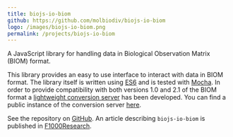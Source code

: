 ```yaml
---
title: biojs-io-biom
github: https://github.com/molbiodiv/biojs-io-biom
logo: /images/biojs-io-biom.png
permalink: /projects/biojs-io-biom
---
```


A JavaScript library for handling data in Biological Observation Matrix (BIOM) format.

This library provides an easy to use interface to interact with data in BIOM format.
The library itself is written using [ES6](http://www.ecma-international.org/ecma-262/6.0/) and is tested with [Mocha](https://mochajs.org/).
In order to provide compatibility with both versions 1.0 and 2.1 of the BIOM format a [lightweight conversion server](https://github.com/molbiodiv/biom-conversion-server) has been developed.
You can find a public instance of the conversion server [here](https://biomcs.iimog.org/).

See the repository on [GitHub]({{page.github}}).
An article describing `biojs-io-biom` is published in [F1000Research](https://f1000research.com/articles/5-2348/v2).

